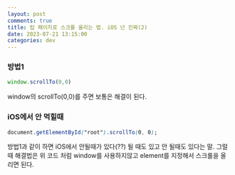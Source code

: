 ```yaml
---
layout: post
comments: true
title: 탑 페이지로 스크롤 올리는 법. iOS 넌 진짜(2)
date: 2023-07-21 13:15:00
categories: dev
---
```


### 방법1 

```javascript
window.scrollTo(0,0)
```

window의 scrollTo(0,0)를 주면 보통은 해결이 된다.

### **iOS에서 안 먹힐때**

```css
document.getElementById("root").scrollTo(0, 0);
```

방법1과 같이 하면 iOS에서 안될때가 있다(??)
될 때도 있고 안 될때도 있다는 말.
그럴 때 해결법은 위 코드 처럼 window를 사용하지않고 element를 지정해서 스크롤을 올리면 된다. 